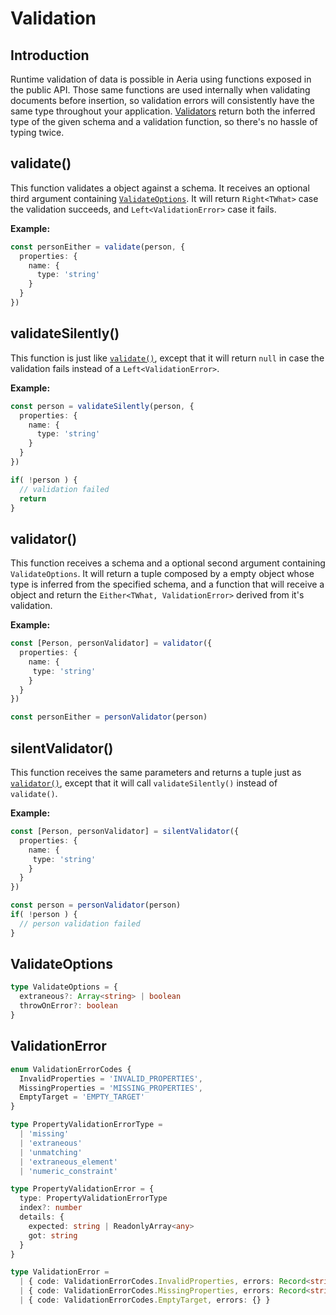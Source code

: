 # Validation

## Introduction

Runtime validation of data is possible in Aeria using functions exposed in the public API. Those same functions are used internally when validating documents before insertion, so validation errors will consistently have the same type throughout your application. [Validators](#validator) return both the inferred type of the given schema and a validation function, so there's no hassle of typing twice.


## validate()

This function validates a object against a schema. It receives an optional third argument containing [`ValidateOptions`](#validateoptions). It will return `Right<TWhat>` case the validation succeeds, and `Left<ValidationError>` case it fails.

**Example:**

```typescript
const personEither = validate(person, {
  properties: {
    name: {
      type: 'string'
    }
  }
})
```

## validateSilently()

This function is just like [`validate()`](#validate), except that it will return `null` in case the validation fails instead of a `Left<ValidationError>`.

**Example:**

```typescript
const person = validateSilently(person, {
  properties: {
    name: {
      type: 'string'
    }
  }
})

if( !person ) {
  // validation failed
  return
}
```

## validator()

This function receives a schema and a optional second argument containing `ValidateOptions`. It will return a tuple composed by a empty object whose type is inferred from the specified schema, and a function that will receive a object and return the `Either<TWhat, ValidationError>` derived from it's validation.

**Example:**

```typescript
const [Person, personValidator] = validator({
  properties: {
    name: {
     type: 'string'
    }
  }
})

const personEither = personValidator(person)
```

## silentValidator()

This function receives the same parameters and returns a tuple just as [`validator()`](#validator), except that it will call `validateSilently()` instead of `validate()`.

**Example:**

```typescript
const [Person, personValidator] = silentValidator({
  properties: {
    name: {
     type: 'string'
    }
  }
})

const person = personValidator(person)
if( !person ) {
  // person validation failed
}
```

## ValidateOptions

```typescript
type ValidateOptions = {
  extraneous?: Array<string> | boolean
  throwOnError?: boolean
}
```

## ValidationError

```typescript
enum ValidationErrorCodes {
  InvalidProperties = 'INVALID_PROPERTIES',
  MissingProperties = 'MISSING_PROPERTIES',
  EmptyTarget = 'EMPTY_TARGET'
}

type PropertyValidationErrorType =
  | 'missing'
  | 'extraneous'
  | 'unmatching'
  | 'extraneous_element'
  | 'numeric_constraint'

type PropertyValidationError = {
  type: PropertyValidationErrorType
  index?: number
  details: {
    expected: string | ReadonlyArray<any>
    got: string
  }
}

type ValidationError =
  | { code: ValidationErrorCodes.InvalidProperties, errors: Record<string, PropertyValidationError | ValidationError> }
  | { code: ValidationErrorCodes.MissingProperties, errors: Record<string, { type: 'missing'  }> }
  | { code: ValidationErrorCodes.EmptyTarget, errors: {} }
```
